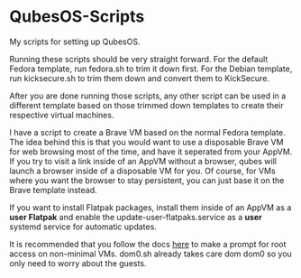 # QubesOS-Scripts
My scripts for setting up QubesOS. 

Running these scripts should be very straight forward. For the default Fedora template, run fedora.sh to trim it down first. For the Debian template, run kicksecure.sh to trim them down and convert them to KickSecure. 

After you are done running those scripts, any other script can be used in a different template based on those trimmed down templates to create their respective virtual machines.

I have a script to create a Brave VM based on the normal Fedora template. The idea behind this is that you would want to use a disposable Brave VM for web browsing most of the time, and have it seperated from your AppVM. If you try to visit a link inside of an AppVM without a browser, qubes will launch a browser inside of a disposable VM for you. Of course, for VMs where you want the browser to stay persistent, you can just base it on the Brave template instead.

If you want to install Flatpak packages, install them inside of an AppVM as a **user Flatpak** and enable the update-user-flatpaks.service as a **user** systemd service for automatic updates.

It is recommended that you follow the docs [here](https://www.qubes-os.org/doc/vm-sudo/#replacing-passwordless-root-access-with-dom0-user-prompt) to make a prompt for root access on non-minimal VMs. dom0.sh already takes care dom dom0 so you only need to worry about the guests.